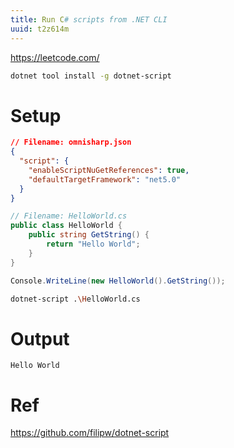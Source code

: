 ```yaml
---
title: Run C# scripts from .NET CLI
uuid: t2z614m
---
```


https://leetcode.com/

```bash
dotnet tool install -g dotnet-script
```

# Setup

```json
// Filename: omnisharp.json
{
  "script": {
    "enableScriptNuGetReferences": true,
    "defaultTargetFramework": "net5.0"
  }
}
```

```csharp
// Filename: HelloWorld.cs
public class HelloWorld {
    public string GetString() {
        return "Hello World";
    }
}

Console.WriteLine(new HelloWorld().GetString());
```

```bash
dotnet-script .\HelloWorld.cs
```

# Output
```
Hello World
```

# Ref
https://github.com/filipw/dotnet-script

